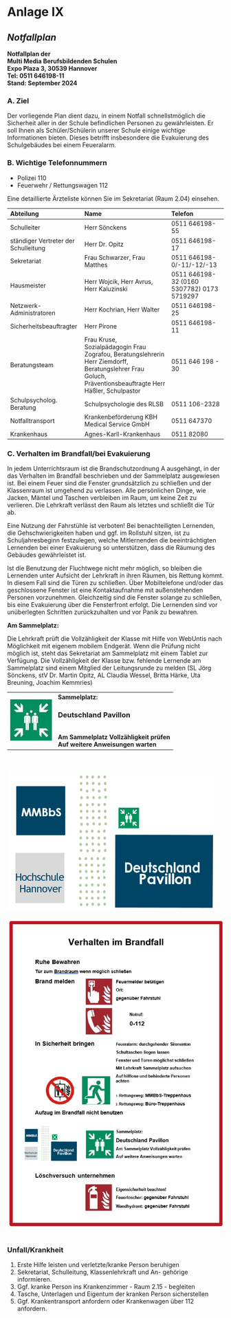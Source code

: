 # Anlage IX
## *Notfallplan*

**Notfallplan der<br>Multi Media Berufsbildenden Schulen<br>Expo Plaza 3, 30539 Hannover<br>Tel: 0511 646198-11<br>Stand: September 2024**

### A. Ziel

Der vorliegende Plan dient dazu, in einem Notfall schnellstmöglich die Sicherheit aller in der Schule befindlichen Personen zu gewährleisten. Er soll Ihnen als Schüler/Schülerin unserer Schule einige wichtige Informationen bieten. Dieses betrifft insbesondere die Evakuierung des Schulgebäudes bei einem Feueralarm.

### B. Wichtige Telefonnummern

- Polizei 110
- Feuerwehr / Rettungswagen 112

Eine detaillierte Ärzteliste können Sie im Sekretariat (Raum 2.04) einsehen.

| Abteilung | Name | Telefon |
| :--- | :--- | :--- |
| Schulleiter | Herr Sönckens | 0511 646198-55 |
| ständiger Vertreter der Schulleitung | Herr Dr. Opitz	| 0511 646198-17 |
| Sekretariat | Frau Schwarzer, Frau Matthes | 0511 646198-0/-11/-12/-13 |
| Hausmeister | Herr Wojcik, Herr Avrus, Herr Kaluzinski | 0511 646198-32 (0160 5307782) 0173 5719297 |
| Netzwerk-Administratoren | Herr Kochrian, Herr Walter | 0511 646198-25 |
| Sicherheitsbeauftragter | Herr Pirone | 0511 646198-11 |
| Beratungsteam | Frau Kruse, Sozialpädagogin Frau Zografou, Beratungslehrerin Herr Ziemdorff, Beratungslehrer Frau Goluch, Präventionsbeauftragte Herr Häßler, Schulpastor	| 0511 646 198 - 30 |
| Schulpsycholog. Beratung | Schulpsychologie des RLSB | 0511 106-2328 |
| Notfalltransport | Krankenbeförderung KBH Medical Service GmbH | 0511 647370 | 
| Krankenhaus | Agnes-Karll-Krankenhaus | 0511 82080 |

### C. Verhalten im Brandfall/bei Evakuierung

In jedem Unterrichtsraum ist die Brandschutzordnung A ausgehängt, in der das Verhalten im Brandfall beschrieben und der Sammelplatz ausgewiesen ist. Bei einem Feuer sind die Fenster grundsätzlich zu schließen und der Klassenraum ist umgehend zu verlassen. Alle persönlichen Dinge, wie Jacken, Mäntel und Taschen verbleiben im Raum, um keine Zeit zu verlieren. Die Lehrkraft verlässt den Raum als letztes und schließt die Tür ab.

Eine Nutzung der Fahrstühle ist verboten! Bei benachteiligten Lernenden, die Gehschwierigkeiten haben und ggf. im Rollstuhl sitzen, ist zu Schuljahresbeginn festzulegen, welche Mitlernenden die beeinträchtigten Lernenden bei einer Evakuierung so unterstützen, dass die Räumung des Gebäudes gewährleistet ist.

Ist die Benutzung der Fluchtwege nicht mehr möglich, so bleiben die Lernenden unter Aufsicht der Lehrkraft in ihren Räumen, bis Rettung kommt. In diesem Fall sind die Türen zu schließen. Über Mobiltelefone und/oder das geschlossene Fenster ist eine Kontaktaufnahme mit außenstehenden Personen vorzunehmen. Gleichzeitig sind die Fenster solange zu schließen, bis eine Evakuierung über die Fensterfront erfolgt. Die Lernenden sind vor unüberlegten Schritten zurückzuhalten und vor Panik zu bewahren.

**Am Sammelplatz:**

Die Lehrkraft prüft die Vollzähligkeit der Klasse mit Hilfe von WebUntis nach Möglichkeit mit eigenem mobilem Endgerät. Wenn die Prüfung nicht möglich ist, steht das Sekretariat am Sammelplatz mit einem Tablet zur Verfügung. Die Vollzähligkeit der Klasse bzw. fehlende Lernende am Sammelplatz sind einem Mitglied der Leitungsrunde zu melden (SL Jörg Sönckens, stV Dr. Martin Opitz, AL Claudia Wessel, Britta Härke, Uta Breuning, Joachim Kemmries)

| | |
| :--- | :--- |
| ![Sammelplatz](bilder/Anlage%2012%20-%20Bild%201.jpg) | **Sammelplatz:<br><h3>Deutschland Pavillon</h3><br>Am Sammelplatz Vollzähligkeit prüfen<br>Auf weitere Anweisungen warten** |

<br><br>
![Sammelplatz](bilder/Anlage%2012%20-%20Bild%202.png)
<br><br>
![Sammelplatz](bilder/Anlage%2012%20-%20Bild%203.png)
<br><br>

### Unfall/Krankheit

1. Erste Hilfe leisten und verletzte/kranke Person beruhigen
2. Sekretariat, Schulleitung, Klassenlehrkraft und An- gehörige informieren.
3. Ggf. kranke Person ins Krankenzimmer - Raum 2.15 - begleiten
4. Tasche, Unterlagen und Eigentum der kranken Person sicherstellen
5. Ggf. Krankentransport anfordern oder Krankenwagen über 112 anfordern.

